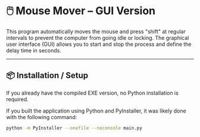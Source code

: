 # 🖱️ Mouse Mover – GUI Version

This program automatically moves the mouse and press "shift" at regular intervals to prevent the computer from going idle or locking. The graphical user interface (GUI) allows you to start and stop the process and define the delay time in seconds.

---

## 📦 Installation / Setup

If you already have the compiled EXE version, no Python installation is required.

If you built the application using Python and PyInstaller, it was likely done with the following command:

```bash
python -m PyInstaller --onefile --noconsole main.py
```
